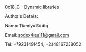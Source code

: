 0x18. C - Dynamic libraries

Author's Details:

Name: Tiamiyu Sodiq	

Email: sodex4real11@gmail.com

Tel: +79231491454, +2348167258052

